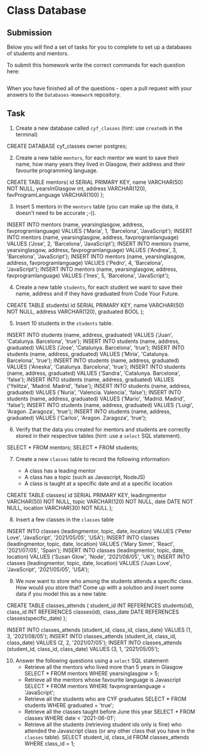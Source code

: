 # Class Database

## Submission

Below you will find a set of tasks for you to complete to set up a databases of students and mentors.

To submit this homework write the correct commands for each question here:

```sql


```

When you have finished all of the questions - open a pull request with your answers to the `Databases-Homework` repository.

## Task

1. Create a new database called `cyf_classes` (hint: use `createdb` in the terminal)

CREATE DATABASE cyf_classes owner postgres;

2. Create a new table `mentors`, for each mentor we want to save their name, how many years they lived in Glasgow, their address and their favourite programming language.

CREATE TABLE mentors(
id SERIAL PRIMARY KEY,
name VARCHAR(50) NOT NULL,
yearsInGlasgow int,
address VARCHAR(120),
favProgramLanguage VARCHAR(100)
);

3. Insert 5 mentors in the `mentors` table (you can make up the data, it doesn't need to be accurate ;-)).

INSERT INTO mentors (name, yearsinglasgow, address, favprogramlanguage) VALUES ('Maria', 1, 'Barcelona', 'JavaScript');
INSERT INTO mentors (name, yearsinglasgow, address, favprogramlanguage) VALUES ('Jose', 2, 'Barcelona', 'JavaScript');
INSERT INTO mentors (name, yearsinglasgow, address, favprogramlanguage) VALUES ('Andrea', 3, 'Barcelona', 'JavaScript');
INSERT INTO mentors (name, yearsinglasgow, address, favprogramlanguage) VALUES ('Pedro', 4, 'Barcelona', 'JavaScript');
INSERT INTO mentors (name, yearsinglasgow, address, favprogramlanguage) VALUES ('Ines', 5, 'Barcelona', 'JavaScript');

4. Create a new table `students`, for each student we want to save their name, address and if they have graduated from Code Your Future.

CREATE TABLE students(
id SERIAL PRIMARY KEY,
name VARCHAR(50) NOT NULL,
address VARCHAR(120),
graduated BOOL
);

5. Insert 10 students in the `students` table.

INSERT INTO students (name, address, graduated) VALUES ('Juan', 'Catalunya. Barcelona', 'true');
INSERT INTO students (name, address, graduated) VALUES ('Jose', 'Catalunya. Barcelona', 'true');
INSERT INTO students (name, address, graduated) VALUES ('Miria', 'Catalunya. Barcelona', 'true');
INSERT INTO students (name, address, graduated) VALUES ('Aneska', 'Catalunya. Barcelona', 'true');
INSERT INTO students (name, address, graduated) VALUES ('Sandra', 'Catalunya. Barcelona', 'false');
INSERT INTO students (name, address, graduated) VALUES ('Yelitza', 'Madrid. Madrid', 'false');
INSERT INTO students (name, address, graduated) VALUES ('Nuria', 'Valencia. Valencia', 'false');
INSERT INTO students (name, address, graduated) VALUES ('Mario', 'Madrid. Madrid', 'false');
INSERT INTO students (name, address, graduated) VALUES ('Luigi', 'Aragon. Zaragoza', 'true');
INSERT INTO students (name, address, graduated) VALUES ('Carlos', 'Aragon. Zaragoza', 'true');

6. Verify that the data you created for mentors and students are correctly stored in their respective tables (hint: use a `select` SQL statement).

SELECT * FROM mentors;
SELECT * FROM students;

7. Create a new `classes` table to record the following information:

   - A class has a leading mentor
   - A class has a topic (such as Javascript, NodeJS)
   - A class is taught at a specific date and at a specific location

CREATE TABLE classes(
id SERIAL PRIMARY KEY,
leadingmentor VARCHAR(50) NOT NULL,
topic VARCHAR(120) NOT NULL,
date DATE NOT NULL,
location VARCHAR(30) NOT NULL
);

8. Insert a few classes in the `classes` table

INSERT INTO classes (leadingmentor, topic, date, location) VALUES ('Peter Love', 'JavaScript', '2021/05/05', 'USA');
INSERT INTO classes (leadingmentor, topic, date, location) VALUES ('Mary Simm', 'React', '2021/07/05', 'Spain');
INSERT INTO classes (leadingmentor, topic, date, location) VALUES ('Susan Glow', 'Node', '2021/08/05', 'UK');
INSERT INTO classes (leadingmentor, topic, date, location) VALUES ('Juan Love', 'JavaScript', '2021/05/05', 'USA');

9. We now want to store who among the students attends a specific class. How would you store that? Come up with a solution and insert some data if you model this as a new table.

CREATE TABLE classes_attends (
	student_id INT REFERENCES students(id),
	class_id INT REFERENCES classes(id),
	class_date DATE REFERENCES classes(specific_date)
);

INSERT INTO classes_attends (student_id, class_id, class_date) VALUES (1, 3, '2021/08/05');
INSERT INTO classes_attends (student_id, class_id, class_date) VALUES (2, 2, '2021/07/05');
INSERT INTO classes_attends (student_id, class_id, class_date) VALUES (3, 1, '2021/05/05');

10. Answer the following questions using a `select` SQL statement:
    - Retrieve all the mentors who lived more than 5 years in Glasgow
    SELECT * FROM mentors WHERE yearsinglasgow > 5;
    - Retrieve all the mentors whose favourite language is Javascript
    SELECT * FROM mentors WHERE favprogramlanguage = 'JavaScript';
    - Retrieve all the students who are CYF graduates
    SELECT * FROM students WHERE graduated = 'true';
    - Retrieve all the classes taught before June this year
    SELECT * FROM classes WHERE date < '2021-06-01';
    - Retrieve all the students (retrieving student ids only is fine) who attended the Javascript class (or any other class that you have in the `classes` table).
    SELECT student_id, class_id FROM classes_attends WHERE class_id = 1;